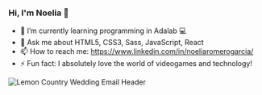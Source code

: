 ### Hi, I'm Noelia 👋
- 🌱 I’m currently learning programming in Adalab 💻
- 💬 Ask me about HTML5, CSS3, Sass, JavaScript, React
- 📫 How to reach me: https://www.linkedin.com/in/noeliaromerogarcia/
- ⚡ Fun fact: I absolutely love the world of videogames and technology!

![Lemon Country Wedding Email Header](https://user-images.githubusercontent.com/99660729/167588450-3844addd-aad8-4b01-b885-7d17a754d2dc.png)
